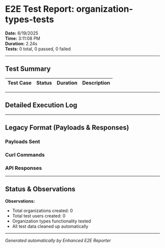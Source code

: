 # E2E Test Report: organization-types-tests

**Date:** 6/19/2025  
**Time:** 3:11:08 PM  
**Duration:** 2.24s  
**Tests:** 0 total, 0 passed, 0 failed  

---

## Test Summary

| Test Case | Status | Duration | Description |
|-----------|--------|----------|-------------|


---

## Detailed Execution Log



---

## Legacy Format (Payloads & Responses)

### Payloads Sent


### Curl Commands


### API Responses


---

## Status & Observations



**Observations:**
- Total organizations created: 0
- Total test users created: 0
- Organization types functionality tested
- All test data cleaned up automatically

---
*Generated automatically by Enhanced E2E Reporter*
